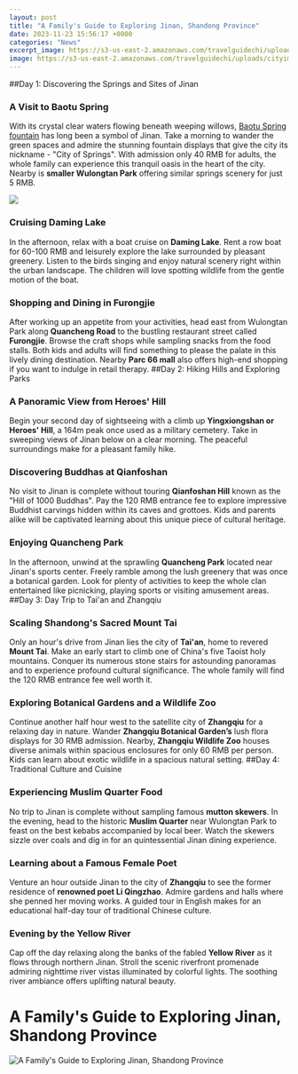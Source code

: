 ```yaml
---
layout: post
title: "A Family's Guide to Exploring Jinan, Shandong Province"
date: 2023-11-23 15:56:17 +0000
categories: "News"
excerpt_image: https://s3-us-east-2.amazonaws.com/travelguidechi/uploads/cityimages/501009666_banner.jpg
image: https://s3-us-east-2.amazonaws.com/travelguidechi/uploads/cityimages/501009666_banner.jpg
---
```


##Day 1: Discovering the Springs and Sites of Jinan
### A Visit to Baotu Spring
With its crystal clear waters flowing beneath weeping willows, [Baotu Spring fountain](https://ustoday.github.io/2024-01-05-la-psychologie-des-incels/) has long been a symbol of Jinan. Take a morning to wander the green spaces and admire the stunning fountain displays that give the city its nickname - "City of Springs". With admission only 40 RMB for adults, the whole family can experience this tranquil oasis in the heart of the city. Nearby is **smaller Wulongtan Park** offering similar springs scenery for just 5 RMB.  

![](https://www.wtdin.com/wp-content/uploads/2023/03/Jinan_1.jpg)
### Cruising Daming Lake
In the afternoon, relax with a boat cruise on **Daming Lake**. Rent a row boat for 60-100 RMB and leisurely explore the lake surrounded by pleasant greenery. Listen to the birds singing and enjoy natural scenery right within the urban landscape. The children will love spotting wildlife from the gentle motion of the boat.  
### Shopping and Dining in Furongjie
After working up an appetite from your activities, head east from Wulongtan Park along **Quancheng Road** to the bustling restaurant street called **Furongjie**. Browse the craft shops while sampling snacks from the food stalls. Both kids and adults will find something to please the palate in this lively dining destination. Nearby **Parc 66 mall** also offers high-end shopping if you want to indulge in retail therapy.
##Day 2: Hiking Hills and Exploring Parks 
### A Panoramic View from Heroes' Hill  
Begin your second day of sightseeing with a climb up **Yingxiongshan or Heroes' Hill**, a 164m peak once used as a military cemetery. Take in sweeping views of Jinan below on a clear morning. The peaceful surroundings make for a pleasant family hike. 
### Discovering Buddhas at Qianfoshan
No visit to Jinan is complete without touring **Qianfoshan Hill** known as the "Hill of 1000 Buddhas". Pay the 120 RMB entrance fee to explore impressive Buddhist carvings hidden within its caves and grottoes. Kids and parents alike will be captivated learning about this unique piece of cultural heritage. 
### Enjoying Quancheng Park   
In the afternoon, unwind at the sprawling **Quancheng Park** located near Jinan's sports center. Freely ramble among the lush greenery that was once a botanical garden. Look for plenty of activities to keep the whole clan entertained like picnicking, playing sports or visiting amusement areas.
##Day 3: Day Trip to Tai'an and Zhangqiu
### Scaling Shandong's Sacred Mount Tai
Only an hour's drive from Jinan lies the city of **Tai'an**, home to revered **Mount Tai**. Make an early start to climb one of China's five Taoist holy mountains. Conquer its numerous stone stairs for astounding panoramas and to experience profound cultural significance. The whole family will find the 120 RMB entrance fee well worth it. 
### Exploring Botanical Gardens and a Wildlife Zoo
Continue another half hour west to the satellite city of **Zhangqiu** for a relaxing day in nature. Wander **Zhangqiu Botanical Garden’s** lush flora displays for 30 RMB admission. Nearby, **Zhangqiu Wildlife Zoo** houses diverse animals within spacious enclosures for only 60 RMB per person. Kids can learn about exotic wildlife in a spacious natural setting. 
##Day 4: Traditional Culture and Cuisine
### Experiencing Muslim Quarter Food 
No trip to Jinan is complete without sampling famous **mutton skewers**. In the evening, head to the historic **Muslim Quarter** near Wulongtan Park to feast on the best kebabs accompanied by local beer. Watch the skewers sizzle over coals and dig in for an quintessential Jinan dining experience. 
### Learning about a Famous Female Poet
Venture an hour outside Jinan to the city of **Zhangqiu** to see the former residence of **renowned poet Li Qingzhao**. Admire gardens and halls where she penned her moving works. A guided tour in English makes for an educational half-day tour of traditional Chinese culture.
### Evening by the Yellow River
Cap off the day relaxing along the banks of the fabled **Yellow River** as it flows through northern Jinan. Stroll the scenic riverfront promenade admiring nighttime river vistas illuminated by colorful lights. The soothing river ambiance offers uplifting natural beauty. 
# A Family's Guide to Exploring Jinan, Shandong Province
![A Family's Guide to Exploring Jinan, Shandong Province](https://s3-us-east-2.amazonaws.com/travelguidechi/uploads/cityimages/501009666_banner.jpg)